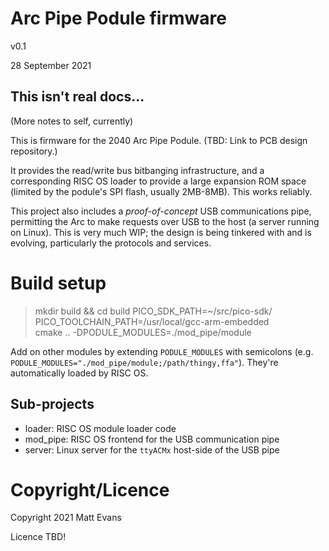# Arc Pipe Podule firmware

v0.1

28 September 2021

## This isn't real docs...

(More notes to self, currently)

This is firmware for the 2040 Arc Pipe Podule. (TBD: Link to PCB design repository.)

It provides the read/write bus bitbanging infrastructure, and a corresponding RISC OS loader to provide a large expansion ROM space (limited by the podule's SPI flash, usually 2MB-8MB).  This works reliably.

This project also includes a _proof-of-concept_ USB communications pipe, permitting the Arc to make requests over USB to the host (a server running on Linux).  This is very much WIP; the design is being tinkered with and is evolving, particularly the protocols and services.


# Build setup

> mkdir build && cd build
> PICO_SDK_PATH=~/src/pico-sdk/ PICO_TOOLCHAIN_PATH=/usr/local/gcc-arm-embedded \
  cmake .. -DPODULE_MODULES=./mod_pipe/module

Add on other modules by extending `PODULE_MODULES` with semicolons (e.g. `PODULE_MODULES="./mod_pipe/module;/path/thingy,ffa"`).  They're automatically loaded by RISC OS.

## Sub-projects

   * loader:  RISC OS module loader code
   * mod_pipe:  RISC OS frontend for the USB communication pipe
   * server:  Linux server for the `ttyACMx` host-side of the USB pipe



# Copyright/Licence

Copyright 2021 Matt Evans

Licence TBD!
